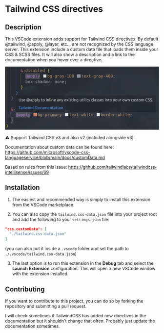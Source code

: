 # Tailwind CSS directives

## Description

This VSCode extension adds support for Tailwind CSS directives. By default @tailwind, @apply, @layer, etc... are not recognized by the CSS language server. This extension include a custom data file that loads them inside your CSS & SCSS files. It will also show a description and a link to the documentation when you hover over a directive.

![Preview](images/preview.png)

⚠️ Support Tailwind CSS v3 and also v2 (included alongside v3)

Documentation about custom data can be found here: https://github.com/microsoft/vscode-css-languageservice/blob/main/docs/customData.md

Based on rules from this issue: https://github.com/tailwindlabs/tailwindcss-intellisense/issues/69

## Installation

1. The easiest and recommended way is simply to install this extension from the VSCode marketplace.

2. You can also copy the `tailwind.css-data.json` file into your project root and add the following to your `settings.json` file:

```json
"css.customData": [
  "./tailwind.css-data.json"
]
```

(you can also put it inside a `.vscode` folder and set the path to `./.vscode/tailwind.css-data.json`)

3. The last option is to run this extension in the **Debug** tab and select the **Launch Extension** configuration. This will open a new VSCode window with the extension installed.

## Contributing

If you want to contribute to this project, you can do so by forking the repository and submitting a pull request.

I will check sometimes if TailwindCSS has added new directives in the documentation but it shouldn't change that often. Probably just update the documentation sometimes.
